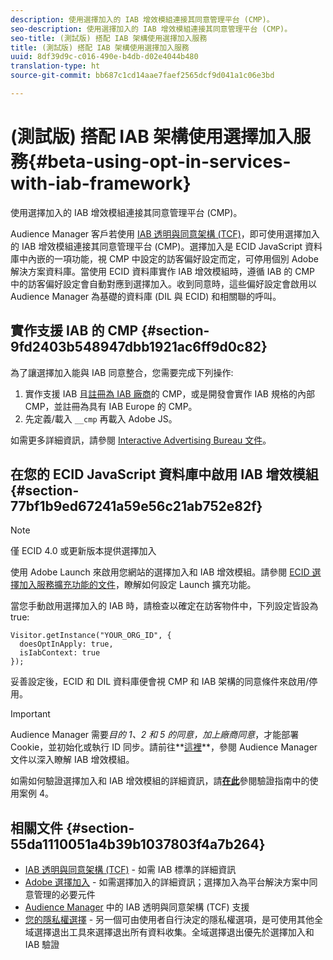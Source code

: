 ```yaml
---
description: 使用選擇加入的 IAB 增效模組連接其同意管理平台 (CMP)。
seo-description: 使用選擇加入的 IAB 增效模組連接其同意管理平台 (CMP)。
seo-title: (測試版) 搭配 IAB 架構使用選擇加入服務
title: (測試版) 搭配 IAB 架構使用選擇加入服務
uuid: 8df39d9c-c016-490e-b4db-d02e4044b480
translation-type: ht
source-git-commit: bb687c1cd14aae7faef2565dcf9d041a1c06e3bd

---
```



# (測試版) 搭配 IAB 架構使用選擇加入服務{#beta-using-opt-in-services-with-iab-framework}

使用選擇加入的 IAB 增效模組連接其同意管理平台 (CMP)。

Audience Manager 客戶若使用 [IAB 透明與同意架構 (TCF)](https://iabtechlab.com/standards/gdpr-transparency-and-consent-framework/)，即可使用選擇加入的 IAB 增效模組連接其同意管理平台 (CMP)。選擇加入是 ECID JavaScript 資料庫中內嵌的一項功能，視 CMP 中設定的訪客偏好設定而定，可停用個別 Adobe 解決方案資料庫。當使用 ECID 資料庫實作 IAB 增效模組時，遵循 IAB 的 CMP 中的訪客偏好設定會自動對應到選擇加入。收到同意時，這些偏好設定會啟用以 Audience Manager 為基礎的資料庫 (DIL 與 ECID) 和相關聯的呼叫。

## 實作支援 IAB 的 CMP {#section-9fd2403b548947dbb1921ac6ff9d0c82}

為了讓選擇加入能與 IAB 同意整合，您需要完成下列操作:

1. 實作支援 IAB 且[註冊為 IAB 廠商](https://vendorlist.consensu.org/vendorlist.json)的 CMP，或是開發會實作 IAB 規格的內部 CMP，並註冊為具有 IAB Europe 的 CMP。
1. 先定義/載入 `__cmp` 再載入 Adobe JS。

如需更多詳細資訊，請參閱 [Interactive Advertising Bureau 文件](https://github.com/InteractiveAdvertisingBureau/GDPR-Transparency-and-Consent-Framework/blob/master/v1.1%20Implementation%20Guidelines.md)。

## 在您的 ECID JavaScript 資料庫中啟用 IAB 增效模組 {#section-77bf1b9ed67241a59e56c21ab752e82f}

>[!NOTE]
>
>僅 ECID 4.0 或更新版本提供選擇加入

使用 Adobe Launch 來啟用您網站的選擇加入和 IAB 增效模組。請參閱 [ECID 選擇加入服務擴充功能的文件](https://marketing-beta.adobe.com/resources/help/launch/ecid-optin/)，瞭解如何設定 Launch 擴充功能。

當您手動啟用選擇加入的 IAB 時，請檢查以確定在訪客物件中，下列設定皆設為 true:

```
Visitor.getInstance("YOUR_ORG_ID", {  
  doesOptInApply: true,   
  isIabContext: true   
});
```

妥善設定後，ECID 和 DIL 資料庫便會視 CMP 和 IAB 架構的同意條件來啟用/停用。

>[!IMPORTANT]
>
>Audience Manager 需要*目的 1、2 和 5 的同意，加上廠商同意*，才能部署 Cookie，並初始化或執行 ID 同步。請前往**[這裡](https://marketing-beta.adobe.com/resources/help/aam/iab-support/aam-iab-support.html)**，參閱 Audience Manager 文件以深入瞭解 IAB 增效模組。

如需如何驗證選擇加入和 IAB 增效模組的詳細資訊，請[**在此**](../../mcvid-implementation-guides/opt-in-service/testing-optin-and-iab-plugin.md#section-ca5c6f92fbdf4fd29b4acb6b644efbd0)參閱驗證指南中的使用案例 4。

## 相關文件 {#section-55da1110051a4b39b1037803f4a7b264}

* [IAB 透明與同意架構 (TCF)](https://iabtechlab.com/standards/gdpr-transparency-and-consent-framework/) - 如需 IAB 標準的詳細資訊
* [Adobe 選擇加入](../../mcvid-implementation-guides/opt-in-service/mcvid-optin-overview.md#concept-f9b5db0d27a245fbadd3e19162319360) - 如需選擇加入的詳細資訊；選擇加入為平台解決方案中同意管理的必要元件
* [Audience Manager](https://marketing-beta.adobe.com/resources/help/aam/iab-support/aam-iab-support.html) 中的 IAB 透明與同意架構 (TCF) 支援
* [您的隱私權選擇](https://www.adobe.com/tw/privacy/opt-out.html#customeruse) - 另一個可由使用者自行決定的隱私權選項，是可使用其他全域選擇退出工具來選擇退出所有資料收集。全域選擇退出優先於選擇加入和 IAB 驗證

